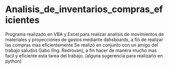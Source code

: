 # Analisis_de_inventarios_compras_eficientes
Programa realizado en VBA y Excel para realizar analisis de movimientos de materiales y proyecciones de gastos mediante dahsboards, a fin de realizar las compras mas eficientemente 
Se realizó en conjunto con un amigo del trabajo saludos Gabo (Ing. Redrovan), a fin hacer de manera mucho mas facil y eficiente  esta tarea del trabajo.
(alguna sugerencia para realizarlo en python)
